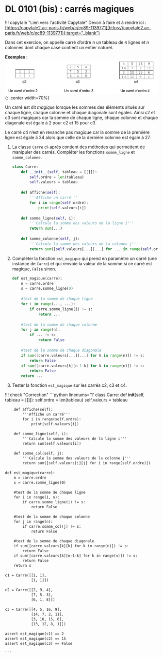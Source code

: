 # DL 0101 (bis) : carrés magiques

!!! capytale "Lien vers l'activité Capytale"
    Devoir à faire et à rendre ici : [https://capytale2.ac-paris.fr/web/c/ec89-1139771](https://capytale2.ac-paris.fr/web/c/ec89-1139771){:target="_blank"} 


Dans cet exercice, on appelle carré d’ordre $n$ un tableau de $n$ lignes et $n$ colonnes dont chaque case contient un entier naturel.

**Exemples :**
![image](../images/img20_2.png){: .center width=70%}

Un carré est dit *magique* lorsque les sommes des éléments situés sur chaque ligne, chaque
colonne et chaque diagonale sont égales. Ainsi c2 et c3 sont magiques car la somme de chaque
ligne, chaque colonne et chaque diagonale est égale à 2 pour c2 et 15 pour c3. 

Le carré c4 n’est en revanche pas magique car la somme de la première ligne est égale à 34 alors que celle de la dernière colonne
est égale à 27.

1. La classe `Carre` ci-après contient des méthodes qui permettent de manipuler des carrés.
    Compléter les fonctions `somme_ligne` et `somme_colonne`.


    ```python linenums='1'
    class Carre:
        def __init__(self, tableau = [[]]):
            self.ordre = len(tableau)
            self.valeurs = tableau

        def affiche(self):
            '''Affiche un carré'''
            for i in range(self.ordre):
                print(self.valeurs[i])

        def somme_ligne(self, i):
            '''Calcule la somme des valeurs de la ligne i'''
            return sum(...)

        def somme_colonne(self, j):
            '''Calcule la somme des valeurs de la colonne j'''
            return sum([self.valeurs[...][...] for ... in range(self.ordre)])
    ```

2. Compléter la fonction `est_magique` qui prend en paramètre un carré (une instance de `Carre`) et qui renvoie la valeur de
la somme si ce carré est magique, `False` sinon.

    ```python linenums='1'
    def est_magique(carre):
        n = carre.ordre
        s = carre.somme_ligne(0)

        #test de la somme de chaque ligne
        for i in range(..., ...):
            if carre.somme_ligne(i) != s:
                return ...

        #test de la somme de chaque colonne
        for j in range(n):
            if ... != s:
                return False

        #test de la somme de chaque diagonale
        if sum([carre.valeurs[...][...] for k in range(n)]) != s:
            return False
        if sum([carre.valeurs[k][n-1-k] for k in range(n)]) != s:
            return False
        return ...
    ```
3. Tester la fonction `est_magique` sur les carrés c2, c3 et c4. 


!!! check "Correction"
    ```python linenums='1'
    class Carre:
        def __init__(self, tableau = [[]]):
            self.ordre = len(tableau)
            self.valeurs = tableau

        def affiche(self):
            '''Affiche un carré'''
            for i in range(self.ordre):
                print(self.valeurs[i])

        def somme_ligne(self, i):
            '''Calcule la somme des valeurs de la ligne i'''
            return sum(self.valeurs[i])

        def somme_col(self, j):
            '''Calcule la somme des valeurs de la colonne j'''
            return sum([self.valeurs[i][j] for i in range(self.ordre)])

    def est_magique(carre):
        n = carre.ordre
        s = carre.somme_ligne(0)

        #test de la somme de chaque ligne
        for i in range(1, n):
            if carre.somme_ligne(i) != s:
                return False

        #test de la somme de chaque colonne
        for j in range(n):
            if carre.somme_col(j) != s:
                return False

        #test de la somme de chaque diagonale
        if sum([carre.valeurs[k][k] for k in range(n)]) != s:
            return False
        if sum([carre.valeurs[k][n-1-k] for k in range(n)]) != s:
            return False
        return s

    c1 = Carre([[1, 1],
                [1, 1]])

    c2 = Carre([[2, 9, 4],
                [7, 5, 3],
                [6, 1, 8]])

    c3 = Carre([[4, 5, 16, 9],
                [14, 7, 2, 11],
                [3, 10, 15, 6],
                [13, 12, 8, 1]])

    assert est_magique(c1) == 2
    assert est_magique(c2) == 15
    assert est_magique(c3) == False

    ```
    